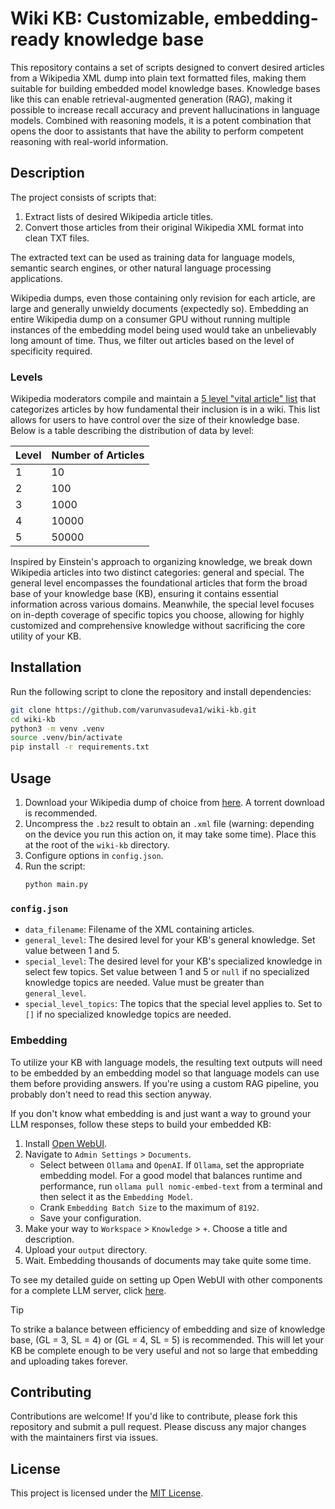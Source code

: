 # Wiki KB: Customizable, embedding-ready knowledge base

This repository contains a set of scripts designed to convert desired articles from a Wikipedia XML dump into plain text formatted files, making them suitable for building embedded model knowledge bases. Knowledge bases like this can enable retrieval-augmented generation (RAG), making it possible to increase recall accuracy and prevent hallucinations in language models. Combined with reasoning models, it is a potent combination that opens the door to assistants that have the ability to perform competent reasoning with real-world information.

## Description

The project consists of scripts that:

1. Extract lists of desired Wikipedia article titles.
2. Convert those articles from their original Wikipedia XML format into clean TXT files.

The extracted text can be used as training data for language models, semantic search engines, or other natural language processing applications.

Wikipedia dumps, even those containing only revision for each article, are large and generally unwieldy documents (expectedly so). Embedding an entire Wikipedia dump on a consumer GPU without running multiple instances of the embedding model being used would take an unbelievably long amount of time. Thus, we filter out articles based on the level of specificity required.

### Levels

Wikipedia moderators compile and maintain a [5 level "vital article" list](https://en.wikipedia.org/wiki/Wikipedia:Vital_articles) that categorizes articles by how fundamental their inclusion is in a wiki. This list allows for users to have control over the size of their knowledge base. Below is a table describing the distribution of data by level:

| Level | Number of Articles |
| ----- | ------------------ |
| 1     | 10                 |
| 2     | 100                |
| 3     | 1000               |
| 4     | 10000              |
| 5     | 50000              |

Inspired by Einstein's approach to organizing knowledge, we break down Wikipedia articles into two distinct categories: general and special. The general level encompasses the foundational articles that form the broad base of your knowledge base (KB), ensuring it contains essential information across various domains. Meanwhile, the special level focuses on in-depth coverage of specific topics you choose, allowing for highly customized and comprehensive knowledge without sacrificing the core utility of your KB.

## Installation

Run the following script to clone the repository and install dependencies:

```bash
git clone https://github.com/varunvasudeva1/wiki-kb.git
cd wiki-kb
python3 -m venv .venv
source .venv/bin/activate
pip install -r requirements.txt
```

## Usage

1) Download your Wikipedia dump of choice from [here](https://meta.wikimedia.org/wiki/Data_dump_torrents). A torrent download is recommended.
2) Uncompress the `.bz2` result to obtain an `.xml` file (warning: depending on the device you run this action on, it may take some time). Place this at the root of the `wiki-kb` directory.
3) Configure options in `config.json`.
4) Run the script:
    ```bash
    python main.py
    ```

### `config.json`

- `data_filename`: Filename of the XML containing articles.
- `general_level`: The desired level for your KB's general knowledge. Set value between 1 and 5.
- `special_level`: The desired level for your KB's specialized knowledge in select few topics. Set value between 1 and 5 or `null` if no specialized knowledge topics are needed. Value must be greater than `general_level`.
- `special_level_topics`: The topics that the special level applies to. Set to `[]` if no specialized knowledge topics are needed.

### Embedding

To utilize your KB with language models, the resulting text outputs will need to be embedded by an embedding model so that language models can use them before providing answers. If you're using a custom RAG pipeline, you probably don't need to read this section anyway. 

If you don't know what embedding is and just want a way to ground your LLM responses, follow these steps to build your embedded KB:

1) Install [Open WebUI](https://github.com/open-webui/open-webui).
2) Navigate to `Admin Settings` > `Documents`. 
   - Select between `Ollama` and `OpenAI`. If `Ollama`, set the appropriate embedding model. For a good model that balances runtime and performance, run `ollama pull nomic-embed-text` from a terminal and then select it as the `Embedding Model`.
   - Crank `Embedding Batch Size` to the maximum of `8192`.
   - Save your configuration.
3) Make your way to `Workspace` > `Knowledge` > `+`. Choose a title and description.
4) Upload your `output` directory.
5) Wait. Embedding thousands of documents may take quite some time.

To see my detailed guide on setting up Open WebUI with other components for a complete LLM server, click [here](https://github.com/varunvasudeva1/llm-server-docs).

> [!TIP]
> To strike a balance between efficiency of embedding and size of knowledge base, (GL = 3, SL = 4) or (GL = 4, SL = 5) is recommended. This will let your KB be complete enough to be very useful and not so large that embedding and uploading takes forever.

## Contributing

Contributions are welcome! If you'd like to contribute, please fork this repository and submit a pull request. Please discuss any major changes with the maintainers first via issues.

## License

This project is licensed under the [MIT License](LICENSE).